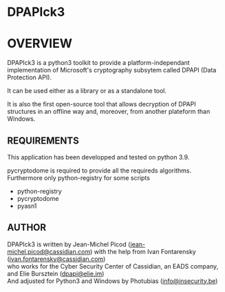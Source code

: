 # DPAPIck3
OVERVIEW
========
DPAPIck3 is a python3 toolkit to provide a platform-independant implementation
of Microsoft's cryptography subsytem called DPAPI (Data Protection API).

It can be used either as a library or as a standalone tool.

It is also the first open-source tool that allows decryption of DPAPI
structures in an offline way and, moreover, from another plateform than
Windows.

REQUIREMENTS
------------
This application has been developped and tested on python 3.9.

pycryptodome is required to provide all the requireds algorithms.
Furthermore only python-registry for some scripts
* python-registry
* pycryptodome
* pyasn1

AUTHOR
------
DPAPIck3 is written by Jean-Michel Picod (jean-michel.picod@cassidian.com) with the help from Ivan Fontarensky (ivan.fontarensky@cassidian.com)  
who works for the Cyber Security Center of Cassidian, an EADS company, and Elie Bursztein (dpapi@elie.im)  
And adjusted for Python3 and Windows by Photubias (info@insecurity.be)
